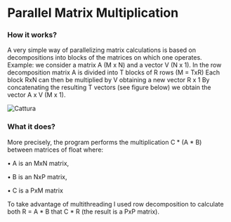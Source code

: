 # Parallel Matrix Multiplication

### How it works?
A very simple way of parallelizing matrix calculations is based on decompositions into
blocks of the matrices on which one operates.
Example: we consider a matrix A (M x N) and a vector V (N x 1).
In the row decomposition matrix A is divided into T blocks of R rows (M = TxR)
Each block RxN can then be multiplied by V obtaining a new vector R x 1
By concatenating the resulting T vectors (see figure below) we obtain the vector A x V (M x 1).

![Cattura](https://user-images.githubusercontent.com/62540354/116433645-003d5d80-a84a-11eb-920a-49a0015d02da.PNG)

### What it does?

More precisely, the program performs the multiplication C * (A * B) between matrices of
float where:

• A is an MxN matrix,

• B is an NxP matrix,

• C is a PxM matrix

To take advantage of multithreading I used row decomposition to calculate both R = A * B
that C * R (the result is a PxP matrix).
